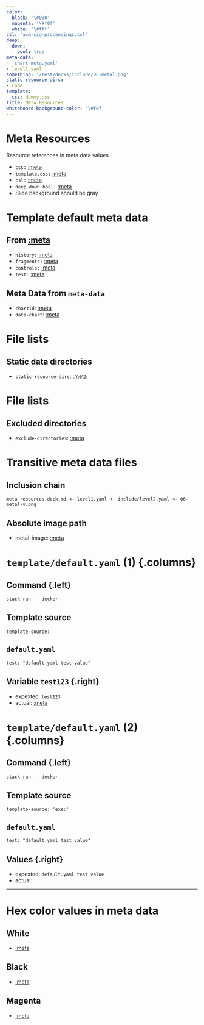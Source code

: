 ```yaml
---
color:
  black: '\#000'
  magenta: '\#f0f'
  white: '\#fff'
csl: 'acm-sig-proceedings.csl'
deep:
  down:
    bool: true
meta-data:
- 'chart-meta.yaml'
- level1.yaml
something: '/test/decks/include/06-metal.png'
static-resource-dirs:
- code
template:
  css: dummy.css
title: Meta Resources
whiteboard-background-color: '\#f0f'
---
```


# Meta Resources

Resource references in meta data values

-   `css:` [:meta](css)
-   `template.css:` [:meta](template.css)
-   `csl:` [:meta](csl)
-   `deep.down.bool:` [:meta](deep.down.bool)
-   Slide background should be gray

# Template default meta data

## From [:meta](template-source)

-   `history:` [:meta](history)
-   `fragments:` [:meta](fragments)
-   `controls:` [:meta](fragments)
-   `test:` [:meta](test)

## Meta Data from `meta-data`

-   `chartId`: [:meta](chartId)
-   `data-chart`: [:meta](data-chart)

# File lists

## Static data directories

-   `static-resource-dirs`: [:meta](static-resource-dirs)

# File lists

## Excluded directories

-   `exclude-directories`: [:meta](exclude-directories)

# Transitive meta data files

## Inclusion chain

``` {.txt}
meta-resources-deck.md <- level1.yaml <- include/level2.yaml <- 06-metal-v.png
```

## Absolute image path

-   metal-image: [:meta](metal-image)

# `template/default.yaml` (1) {.columns}

## Command {.left}

``` {.sh}
stack run -- decker
```

## Template source

``` {.yaml}
template-source: 
```

## `default.yaml`

``` {.yaml}
test: "default.yaml test value"
```

## Variable `test123` {.right}

-   expexted: `test123`
-   actual: [:meta](test123)

# `template/default.yaml` (2) {.columns}

## Command {.left}

``` {.sh}
stack run -- decker
```

## Template source

``` {.yaml}
template-source: 'exe:'
```

## `default.yaml`

``` {.yaml}
test: "default.yaml test value"
```

## Values {.right}

-   expexted: `default.yaml test value`
-   actual: [](test)

------------------------------------------------------------------------

# Hex color values in meta data

## White

-   [:meta](color.white)

## Black

-   [:meta](color.black)

## Magenta

-   [:meta](color.magenta)
